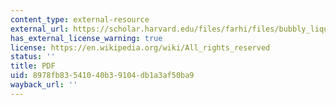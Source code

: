 ```yaml
---
content_type: external-resource
external_url: https://scholar.harvard.edu/files/farhi/files/bubbly_liquidity.pdf
has_external_license_warning: true
license: https://en.wikipedia.org/wiki/All_rights_reserved
status: ''
title: PDF
uid: 8978fb83-5410-40b3-9104-db1a3af50ba9
wayback_url: ''
---
```

